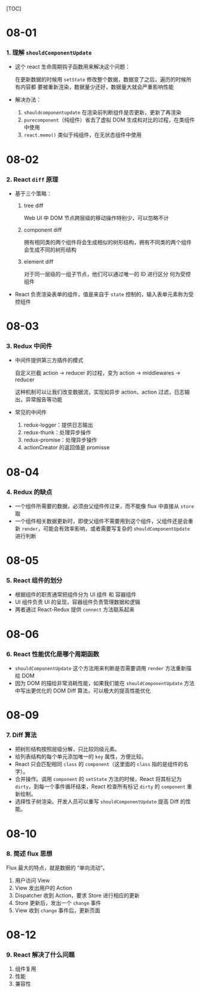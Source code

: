 [TOC]

# 08-01

### 1. 理解 `shouldComponentUpdate`

* 这个 react 生命周期钩子函数用来解决这个问题：

  在更新数据的时候用 `setState` 修改整个数据，数据变了之后，遍历的时候所有内容都 要被重新渲染，数据量少还好，数据量大就会严重影响性能

* 解决办法：

  1. `shouldcomponentupdate` 在渲染前判断组件是否更新，更新了再渲染
  2. `purecomponent`（纯组件）省去了虚拟 DOM 生成和对比的过程，在类组件中使用
  3. `react.memo()` 类似于纯组件，在无状态组件中使用



# 08-02

### 2. React `diff` 原理

* 基于三个策略： 

  1. tree diff

     Web UI 中 DOM 节点跨层级的移动操作特别少，可以忽略不计

  2. component diff

     拥有相同类的两个组件将会生成相似的树形结构，拥有不同类的两个组件会生成不同的树形结构

  3. element diff

     对于同一层级的一组子节点，他们可以通过唯一的 ID 进行区分 何为受控组件

* React 负责渲染表单的组件，值是来自于 `state` 控制的，输入表单元素称为受控组件



# 08-03

### 3. Redux 中间件

* 中间件提供第三方插件的模式

  自定义拦截 action -> reducer 的过程，变为 action -> middlewares -> reducer

  这种机制可以让我们改变数据流，实现如异步 action，action 过滤，日志输出，异常报告等功能

* 常见的中间件

  1. redux-logger：提供日志输出
  2. redux-thunk：处理异步操作
  3. redux-promise：处理异步操作
  4. actionCreator 的返回值是 promisse



# 08-04

### 4. Redux 的缺点

* 一个组件所需要的数据，必须由父组件传过来，而不能像 flux 中直接从 `store` 取
* 一个组件相关数据更新时，即使父组件不需要用到这个组件，父组件还是会重新 `render`，可能会有效率影响，或者需要写复杂的 `shouldComponentUpdate` 进行判断



# 08-05

### 5. React 组件的划分

* 根据组件的职责通常把组件分为 UI 组件 和 容器组件
* UI 组件负责 UI 的呈现，容器组件负责管理数据和逻辑
* 两者通过 React-Redux 提供 `connect`  方法联系起来



# 08-06

### 6. React 性能优化是哪个周期函数

* `shouldComponentUpdate` 这个方法用来判断是否需要调用 `render` 方法重新描绘 DOM
* 因为 DOM 的描绘非常消耗性能，如果我们能在 `shouldComponentUpdate` 方法中写出更优化的 DOM Diff 算法，可以极大的提高性能优化



# 08-09

### 7. Diff 算法

* 把树形结构按照层级分解，只比较同级元素。
* 给列表结构的每个单元添加唯一的 `key` 属性，方便比较。
* React 只会匹配相同 `class` 的 `component`（这里面的 `class` 指的是组件的名字）。
* 合并操作。调用 `component` 的 `setState` 方法的时候，React 将其标记为 `dirty`，到每一个事件循环结束，React 检查所有标记 `dirty` 的 `component` 重新绘制。
* 选择性子树渲染。开发人员可以重写 `shouldComponentUpdate` 提高 Diff 的性能。



# 08-10

### 8. 简述 flux 思想

Flux 最大的特点，就是数据的 “单向流动”。 

1. 用户访问 View
2. View 发出用户的 Action
3. Dispatcher 收到 Action，要求 Store 进行相应的更新
4. Store 更新后，发出一个 `change` 事件
5. View 收到 `change` 事件后，更新页面



# 08-12

### 9. React 解决了什么问题

1. 组件复用
2. 性能
3. 兼容性